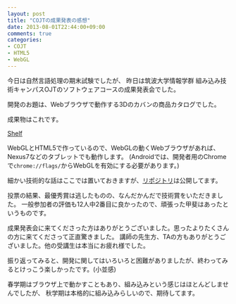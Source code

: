 ```yaml
---
layout: post
title: "COJTの成果発表の感想"
date: 2013-08-01T22:44:00+09:00
comments: true
categories: 
- COJT
- HTML5
- WebGL
---
```


今日は自然言語処理の期末試験でしたが、
昨日は筑波大学情報学群 組み込み技術キャンパスOJTのソフトウェアコースの成果発表会でした。

開発のお題は、Webブラウザで動作する3Dのカバンの商品カタログでした。

成果物はこれです。

[Shelf](http://gam0022.net/app/shelf/)

WebGLとHTML5で作っているので、WebGLの動くWebブラウザがあれば、Nexus7などのタブレットでも動作します。
(Androidでは、開発者用のChromeで`chrome://flags/`からWebGLを有効にする必要があります。)

細かい技術的な話はここでは置いておきますが、[リポジトリ](https://github.com/gam0022/shelf)は公開してます。

投票の結果、最優秀賞は逃したものの、なんだかんだで技術賞をいただきました。
一般参加者の評価も12人中2番目に良かったので、頑張った甲斐はあったというものです。

成果発表会に来てくださった方はありがとうございました。思ったよりたくさんの方に来てくださって正直驚きました。
講師の先生方、TAの方もありがとうございました。他の受講生は本当にお疲れ様でした。

振り返ってみると、開発に関してはいろいろと困難がありましたが、終わってみるとけっこう楽しかったです。(小並感)

春学期はブラウザ上で動かすこともあり、組み込みという感じはほとんどしませんでしたが、
秋学期は本格的に組み込みらしいので、期待してます。
